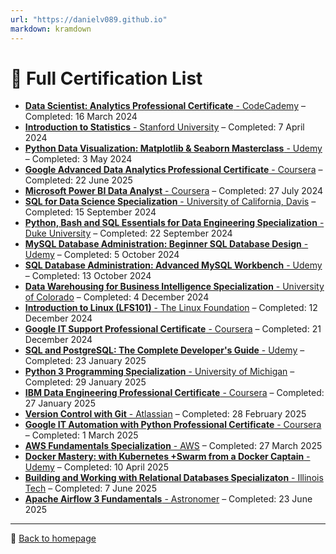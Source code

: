 ```yaml
---
url: "https://danielv089.github.io"
markdown: kramdown
---
```


# 📜 Full Certification List

- [**Data Scientist: Analytics Professional Certificate** - CodeCademy](https://www.codecademy.com/profiles/digital1150256916/certificates/7dec503730a448c8b22bb251ada403f3) – Completed: 16 March 2024 
- [**Introduction to Statistics** - Stanford University](https://www.coursera.org/account/accomplishments/verify/EW758DGF5NA6) – Completed: 7 April 2024
- [**Python Data Visualization: Matplotlib & Seaborn Masterclass** - Udemy](https://www.udemy.com/certificate/UC-7f742bcf-815e-422a-aebd-3214f76ed30c/) – Completed: 3 May 2024
- [**Google Advanced Data Analytics Professional Certificate** - Coursera](https://www.coursera.org/account/accomplishments/specialization/UBPWPYFMME48) – Completed: 22 June 2025
- [**Microsoft Power BI Data Analyst** - Coursera](https://www.coursera.org/account/accomplishments/specialization/8CD3MUYKQMMZ) – Completed: 27 July 2024
- [**SQL for Data Science Specialization** - University of California, Davis](https://www.coursera.org/account/accomplishments/verify/7TSDFELDHXMI) – Completed: 15 September 2024
- [**Python, Bash and SQL Essentials for Data Engineering Specialization** - Duke University](https://www.coursera.org/account/accomplishments/specialization/GXB11INOIB2Z) – Completed: 22 September 2024
- [**MySQL Database Administration: Beginner SQL Database Design** - Udemy](https://www.udemy.com/certificate/UC-3c80f57c-b104-4b59-8072-f2fd0ce575f9/) – Completed: 5 October 2024
- [**SQL Database Administration: Advanced MySQL Workbench** - Udemy](https://www.udemy.com/certificate/UC-8c011e4b-1c78-45bd-9b46-056854054725/) – Completed: 13 October 2024
- [**Data Warehousing for Business Intelligence Specialization** - University of Colorado](https://www.coursera.org/account/accomplishments/specialization/JTNNT0IG1ZHY) – Completed: 4 December 2024
- [**Introduction to Linux (LFS101)** - The Linux Foundation](https://ti-user-certificates.s3.amazonaws.com/e0df7fbf-a057-42af-8a1f-590912be5460/274ef670-88e7-42b8-b714-2723554601ed-dniel-varga-e03dec84-d6a3-493c-b62f-40faa9fa169b-certificate.pdf) – Completed: 12 December 2024
- [**Google IT Support Professional Certificate** - Coursera](https://www.coursera.org/account/accomplishments/specialization/ABZS4M1TASBW) – Completed: 21 December 2024
- [**SQL and PostgreSQL: The Complete Developer's Guide** - Udemy](https://www.udemy.com/certificate/UC-f1433629-50e9-4c93-9a88-df18d4dda8f7/) – Completed: 23 January 2025
- [**Python 3 Programming Specialization** - University of Michigan](https://www.coursera.org/account/accomplishments/specialization/U2TEIKADWSVT) – Completed: 29 January 2025
- [**IBM Data Engineering Professional Certificate** - Coursera](https://www.coursera.org/account/accomplishments/specialization/58OLWZXYZO3U) – Completed: 27 January 2025
- [**Version Control with Git** - Atlassian](https://www.coursera.org/account/accomplishments/verify/0Z7BDNBNYYIA) – Completed: 28 February 2025
- [**Google IT Automation with Python Professional Certificate** - Coursera](https://www.coursera.org/account/accomplishments/specialization/FPMNT72L6BR0) – Completed: 1 March 2025
- [**AWS Fundamentals Specialization** - AWS](https://www.coursera.org/account/accomplishments/specialization/A8VD7WS4F7I0) – Completed: 27 March 2025
- [**Docker Mastery: with Kubernetes +Swarm from a Docker Captain** - Udemy](https://www.udemy.com/certificate/UC-92c573e7-1d01-4f4b-bc2e-98d197d10ed0/) – Completed: 10 April 2025
- [**Building and Working with Relational Databases Specializaton** - Illinois Tech](https://www.coursera.org/account/accomplishments/specialization/LN1W2USZO9TX) – Completed: 7 June 2025
- [**Apache Airflow 3 Fundamentals** - Astronomer](https://www.credly.com/badges/2e0c98d0-6b0b-4daa-a8fb-e433570753b1/public_url) – Completed: 23 June 2025

---

🔗 [Back to homepage](https://danielv089.github.io/)
